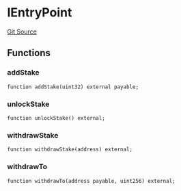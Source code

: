 # IEntryPoint
[Git Source](https://github.com/NaniDAO/accounts/blob/33a542184db4330f73d0a20b57e8976a75cb8aba/src/paymasters/NEETH.sol)


## Functions
### addStake


```solidity
function addStake(uint32) external payable;
```

### unlockStake


```solidity
function unlockStake() external;
```

### withdrawStake


```solidity
function withdrawStake(address) external;
```

### withdrawTo


```solidity
function withdrawTo(address payable, uint256) external;
```

